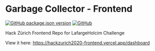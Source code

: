 # Garbage Collector - Frontend

[![GitHub package.json version](https://img.shields.io/github/package-json/v/MrF3lix/hackzurich2020_frontend)](https://github.com/MrF3lix/hackzurich2020_frontend)
[![GitHub](https://img.shields.io/github/license/MrF3lix/hackzurich2020_frontend)]([.](https://raw.githubusercontent.com/MrF3lix/hackzurich2020_frontend/master/license.txt))

Hack Zürich Frontend Repo for LafargeHolcim Challenge

View it here: https://hackzurich2020-frontend.vercel.app/dashboard
